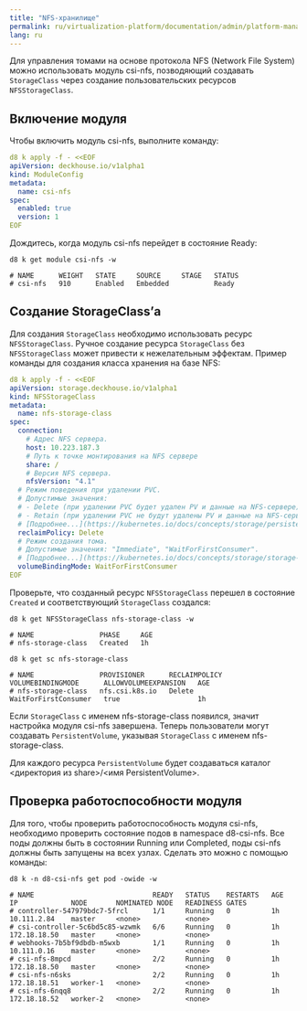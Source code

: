 ```yaml
---
title: "NFS-хранилище"
permalink: ru/virtualization-platform/documentation/admin/platform-management/storage/sds/nfs.html
lang: ru
---
```


Для управления томами на основе протокола NFS (Network File System) можно использовать модуль csi-nfs,
позводяющий создавать `StorageClass` через создание пользовательских ресурсов `NFSStorageClass`.

## Включение модуля

Чтобы включить модуль csi-nfs, выполните команду:

```yaml
d8 k apply -f - <<EOF
apiVersion: deckhouse.io/v1alpha1
kind: ModuleConfig
metadata:
  name: csi-nfs
spec:
  enabled: true
  version: 1
EOF
```

Дождитесь, когда модуль csi-nfs перейдет в состояние Ready:

```shell
d8 k get module csi-nfs -w

# NAME      WEIGHT   STATE     SOURCE     STAGE   STATUS
# csi-nfs   910      Enabled   Embedded           Ready
```

## Создание StorageClass’а

Для создания `StorageClass` необходимо использовать ресурс `NFSStorageClass`. 
Ручное создание ресурса `StorageClass` без `NFSStorageClass` может привести к нежелательным эффектам. 
Пример команды для создания класса хранения на базе NFS:

```yaml
d8 k apply -f - <<EOF
apiVersion: storage.deckhouse.io/v1alpha1
kind: NFSStorageClass
metadata:
  name: nfs-storage-class
spec:
  connection:
    # Адрес NFS сервера.
    host: 10.223.187.3
    # Путь к точке монтирования на NFS сервере
    share: /
    # Версия NFS сервера.
    nfsVersion: "4.1"
  # Режим поведения при удалении PVC.
  # Допустимые значения:
  # - Delete (при удалении PVC будет удален PV и данные на NFS-сервере);
  # - Retain (при удалении PVC не будут удалены PV и данные на NFS-сервере, потребуют ручного удаления пользователем).
  # [Подробнее...](https://kubernetes.io/docs/concepts/storage/persistent-volumes/#reclaiming)
  reclaimPolicy: Delete
  # Режим создания тома.
  # Допустимые значения: "Immediate", "WaitForFirstConsumer". 
  # [Подробнее...](https://kubernetes.io/docs/concepts/storage/storage-classes/#volume-binding-mode)
  volumeBindingMode: WaitForFirstConsumer
EOF
```

Проверьте, что созданный ресурс `NFSStorageClass` перешел в состояние `Created` и соответствующий `StorageClass` создался:

```shell
d8 k get NFSStorageClass nfs-storage-class -w

# NAME                PHASE     AGE
# nfs-storage-class   Created   1h

d8 k get sc nfs-storage-class

# NAME                PROVISIONER      RECLAIMPOLICY   VOLUMEBINDINGMODE      ALLOWVOLUMEEXPANSION   AGE
# nfs-storage-class   nfs.csi.k8s.io   Delete          WaitForFirstConsumer   true                   1h
```

Если `StorageClass` с именем nfs-storage-class появился, значит настройка модуля csi-nfs завершена.
Теперь пользователи могут создавать `PersistentVolume`, указывая `StorageClass` с именем nfs-storage-class.

Для каждого ресурса `PersistentVolume` будет создаваться каталог <директория из share>/<имя PersistentVolume>.

## Проверка работоспособности модуля

Для того, чтобы проверить работоспособность модуля csi-nfs, необходимо проверить состояние подов в namespace d8-csi-nfs. 
Все поды должны быть в состоянии Running или Completed, поды csi-nfs должны быть запущены на всех узлах.
Сделать это можно с помощью команды:

```shell
d8 k -n d8-csi-nfs get pod -owide -w

# NAME                             READY   STATUS    RESTARTS   AGE   IP             NODE       NOMINATED NODE   READINESS GATES
# controller-547979bdc7-5frcl      1/1     Running   0          1h    10.111.2.84    master     <none>           <none>
# csi-controller-5c6bd5c85-wzwmk   6/6     Running   0          1h    172.18.18.50   master     <none>           <none>
# webhooks-7b5bf9dbdb-m5wxb        1/1     Running   0          1h    10.111.0.16    master     <none>           <none>
# csi-nfs-8mpcd                    2/2     Running   0          1h    172.18.18.50   master     <none>           <none>
# csi-nfs-n6sks                    2/2     Running   0          1h    172.18.18.51   worker-1   <none>           <none>
# csi-nfs-6nqq8                    2/2     Running   0          1h    172.18.18.52   worker-2   <none>           <none>
```
